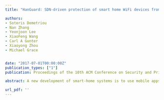 ```yaml
---
title: "HanGuard: SDN-driven protection of smart home WiFi devices from malicious mobile apps"

authors:
- Soteris Demetriou
- Nan Zhang
- Yeonjoon Lee
- XiaoFeng Wang
- Carl A Gunter
- Xiaoyong Zhou
- Michael Grace


date: "2017-07-01T00:00:00Z"
publication_types: ["1"]
publication: Proceedings of the 10th ACM Conference on Security and Privacy in Wireless and Mobile Networks

abstract: A new development of smart-home systems is to use mobile appsto control IoT devices across a Home Area Network (HAN). As veri!edin our study, those systems tend to rely on the Wi-Fi router toauthenticate other devices. This treatment exposes them to the attackfrom malicious apps, particularly those running on authorizedphones, which the router does not have information to control. Mitigatingthis threat cannot solely rely on IoT manufacturers, whichmay need to change the hardware on the devices to support encryption,increasing the cost of the device, or software developers whowe need to trust to implement security correctly. In this work, wepresent a new technique to control the communication between theIoT devices and their apps in a unified, backward-compatible way.Our approach, called HanGuard, does not require any changes to theIoT devices themselves, the IoT apps or the OS of the participatingphones. HanGuard uses an SDN-like approach to o$er fine-grainedprotection: each phone runs a non-system userspace Monitor appto identify the party that a%empts to access the protected IoT deviceand inform the router through a control plane of its accessdecision; the router enforces the decision on the data plane afterverifying whether the phone should be allowed to talk to the device.We implemented our design over both Android and iOS (> 95% ofmobile OS market share) and a popular router. Our study showsthat HanGuard is both e&cient and effective in practice.

url_pdf: ''
---
```

